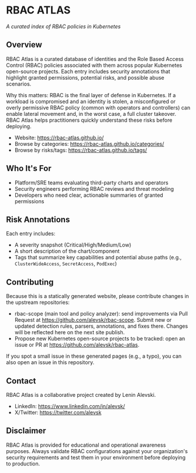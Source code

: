 # RBAC ATLAS

_A curated index of RBAC policies in Kubernetes_

## Overview

RBAC Atlas is a curated database of identities and the Role Based Access Control (RBAC) policies associated with them across popular Kubernetes open-source projects. Each entry includes security annotations that highlight granted permissions, potential risks, and possible abuse scenarios.

Why this matters: RBAC is the final layer of defense in Kubernetes. If a workload is compromised and an identity is stolen, a misconfigured or overly permissive RBAC policy (common with operators and controllers) can enable lateral movement and, in the worst case, a full cluster takeover. RBAC Atlas helps practitioners quickly understand these risks before deploying.

- Website: https://rbac-atlas.github.io/
- Browse by categories: https://rbac-atlas.github.io/categories/
- Browse by risks/tags: https://rbac-atlas.github.io/tags/

## Who It's For

- Platform/SRE teams evaluating third-party charts and operators
- Security engineers performing RBAC reviews and threat modeling
- Developers who need clear, actionable summaries of granted permissions

## Risk Annotations

Each entry includes:

- A severity snapshot (Critical/High/Medium/Low)
- A short description of the chart/component
- Tags that summarize key capabilities and potential abuse paths (e.g., `ClusterWideAccess`, `SecretAccess`, `PodExec`)

## Contributing

Because this is a statically generated website, please contribute changes in the upstream repositories:

- rbac-scope (main tool and policy analyzer): send improvements via Pull Request at https://github.com/alevsk/rbac-scope. Submit new or updated detection rules, parsers, annotations, and fixes there. Changes will be reflected here on the next site publish.
- Propose new Kubernetes open-source projects to be tracked: open an issue or PR at https://github.com/alevsk/rbac-atlas.

If you spot a small issue in these generated pages (e.g., a typo), you can also open an issue in this repository.

## Contact

RBAC Atlas is a collaborative project created by Lenin Alevski.

- LinkedIn: https://www.linkedin.com/in/alevsk/
- X/Twitter: https://twitter.com/alevsk

## Disclaimer

RBAC Atlas is provided for educational and operational awareness purposes. Always validate RBAC configurations against your organization's security requirements and test them in your environment before deploying to production.
